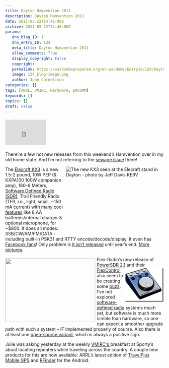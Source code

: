 ```yaml
---
title: Dayton Hamvention 2011
description: Dayton Hamvention 2011
date: 2011-05-22T14:46:00Z
archive: 2011-05-22T14:46:00Z
params:
   dnn_blog_ID: 1
   dnn_entry_ID: 124
   meta_title: Dayton Hamvention 2011
   allow_comments: True
   display_copyright: False
   copyright: 
   permalink: https://vashonbeprepared.org/en-us/Home/EntryId/124/Dayton-Hamvention-2011
   image: 124_blog-image.png
   author: John Cornelison
categories: []
tags: [ARRL, VMIRC, Hardware, EMCOMM]
keywords: []
topics: []
draft: False
---
```


<div class="wlWriterHeaderFooter" style="padding-bottom: 4px; margin: 0px; padding-left: 0px; padding-right: 0px; float: none; padding-top: 4px"><iframe src="http://www.facebook.com/widgets/like.php?href=http://vashoneoc.org/Blogs/VashonPreparedness/tabid/164/EntryId/124/Dayton-Hamvention-2011.aspx" frameborder="0" scrolling="no" style="border-bottom: medium none; border-left: medium none; width: 130px; height: 80px; border-top: medium none; border-right: medium none"></iframe></div>
<p>There’re a few hot new releases from this weekend’s Hamvention over in my old home state. And I’m not referring to the <a target="_blank" href="http://www.youtube.com/watch?v=UKSD00ii6R8">sewage issue</a> there!</p>
<p align="left"><a href="http://vk2rh.com/wp-content/uploads/2011/05/KX3-by-KE9V-Dayton1.jpg"><img title="KX3-by-KE9V-Dayton" alt="The new KX3 seen at the Elecraft stand in Dayton - photo by Jeff Davis KE9V" align="right" width="311" height="212" style="margin: 0px 0px 5px 5px; display: inline; float: right" src="http://vk2rh.com/wp-content/uploads/2011/05/KX3-by-KE9V-Dayton1.jpg" /></a>The <a href="http://www.elecraft.com/KX3/kx3.htm">Elecraft KX3</a> is a new 1.5-2 pound, 10W PEP (&amp; KXPA100 100W companion amp), 160-6 Meters, <a target="_blank" href="http://www.eham.net/ehamforum/smf/index.php/topic,75304.msg515026.html#msg515026">Software Defined Radio (SDR)</a>, Trail Friendly Radio (TFR, i.e., light, small, ~150 mA current) with many cool <a target="_blank" href="http://www.youtube.com/watch?v=mbtyRyEEADo">features</a> like 8 AA batteries/internal charger &amp; optional microphone, for ~$800. It does all modes: SSB/CW/AM/FM/DATA - including built-in PSK31 and RTTY encode/decode/display. It even has <a href="https://www.facebook.com/Elecraft.KX3.Fans">Facebook fans</a>!&#160;Only problem is <a target="_blank" href="http://vk2rh.com/2011/05/ultraportable-elecraft-kx3/">it isn’t released</a> until year’s end. <a target="_blank" href="http://www.worldwidedx.com/hf-bands-hf-rigs/104940-elecraft-kx3-pictures-spec-sheet-dayton-hamvention-2011-a.html">More pictures</a>.</p>
<p align="left"><a href="http://www.flexradio.com/Data/Image/PowerSDRv2.png"><img border="0" alt="" align="left" width="286" height="202" style="margin: 5px 5px 5px 0px; display: inline; float: left" src="http://www.flex-radio.com/Data/Image/PowerSDRv2.png" /></a>Flex-Radio’s new release of <a target="_blank" href="http://www.flex-radio.com/Products.aspx?topic=PowerSDRv2">PowerSDR 2.1</a> and their <a target="_blank" href="http://www.southgatearc.org/news/april2011/flexcontrol.htm">FlexControl</a><a href="/images/dnnBlog/1/124/Windows-Live-Writer-Dayton-Hamvention-2011_5C41-image_2.png"><img title="FlexRadio's FlexControl" border="0" alt="FlexRadio's FlexControl" align="right" width="125" height="110" style="background-image: none; border-right-width: 0px; padding-left: 0px; padding-right: 0px; display: inline; float: right; border-top-width: 0px; border-bottom-width: 0px; border-left-width: 0px; padding-top: 0px" src="/images/dnnBlog/1/124/Windows-Live-Writer-Dayton-Hamvention-2011_5C41-image_thumb.png" /></a> also seem to be creating some <a target="_blank" href="http://k9zw.wordpress.com/2011/05/21/dayton-2011-random-notes-edition-5/">buzz</a>. I’ve not explored <a target="_blank" href="http://en.wikipedia.org/wiki/Software_Defined_Radio">software-defined radio</a> systems much yet, but software is much more nimble than hardware, so one can expect a smoother upgrade path with such a system – IF implemented properly of course. Also there is at least one <a target="_blank" href="http://openhpsdr.org/">open-source variant</a>, which is always a positive sign.</p>
<p align="left">Julie was asking yesterday at the weekly <a href="http://w7vmi.org/">VMIRC's </a>breakfast at Sporty’s about locating repeaters while traveling across the country. A couple new products for this are now available: ARRL’s latest edition of <a target="_blank" href="http://www.arrl.org/shop/TravelPlus-Mobile-GPS-downloadable/">TravelPlus Mobile GPS</a> and <a target="_blank" href="https://market.android.com/details?id=com.w2cyk.android.rfinder">RFinder</a> for the Android.</p>
